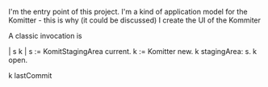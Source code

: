 I'm the entry point of this project.I'm a kind of application model for the Komitter - this is why (it could be discussed) I create the UI of the KommiterA classic invocation is| s k |s := KomitStagingArea current.k := Komitter new.k stagingArea: s.k open.k lastCommit  